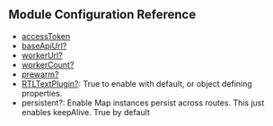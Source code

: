 ## Module Configuration Reference

- [accessToken](https://docs.mapbox.com/mapbox-gl-js/api/properties/#accesstoken)
- [baseApiUrl?](https://docs.mapbox.com/mapbox-gl-js/api/properties/#baseapiurl)
- [workerUrl?](https://docs.mapbox.com/mapbox-gl-js/api/properties/#workerurl)
- [workerCount?](https://docs.mapbox.com/mapbox-gl-js/api/properties/#workercount)
- [prewarm?](https://docs.mapbox.com/mapbox-gl-js/api/properties/#prewarm)
- [RTLTextPlugin?](https://docs.mapbox.com/mapbox-gl-js/api/properties/#setrtltextplugin): True to enable with default, or object defining properties.
- persistent?: Enable Map instances persist across routes. This just enables keepAlive. True by default
